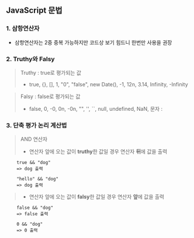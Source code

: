 ## JavaScript 문법

### 1. 삼항연산자

- 삼항연산자는 2중 중복 가능하지만 코드상 보기 힘드니 한번만 사용을 권장

### 2. Truthy와 Falsy

> Truthy : true로 평가되는 값
> - true, {}, [], 1, "0", "false", new Date(), -1, 12n, 3.14, Infinity, -Infinity

> Falsy : false로 평가되는 값 
> - false, 0, -0, 0n, -0n, "", '', ``, null, undefined, NaN, 문자 :

### 3. 단축 평가 논리 계산법
> AND 연산자
> - 연산자 앞에 오는 값이 **truthy**한 값일 경우 연산자 **뒤**에 값을 출력
> 
        true && "dog"
        => dog 출력
        
        "hello" && "dog"
        => dog 출력
        
> - 연산자 앞에 오는 값이 **falsy**한 값일 경우 연산자 **앞**에 값을 출력
> 
        false && "dog"
        => false 출력

        0 && "dog"
        => 0 출력
